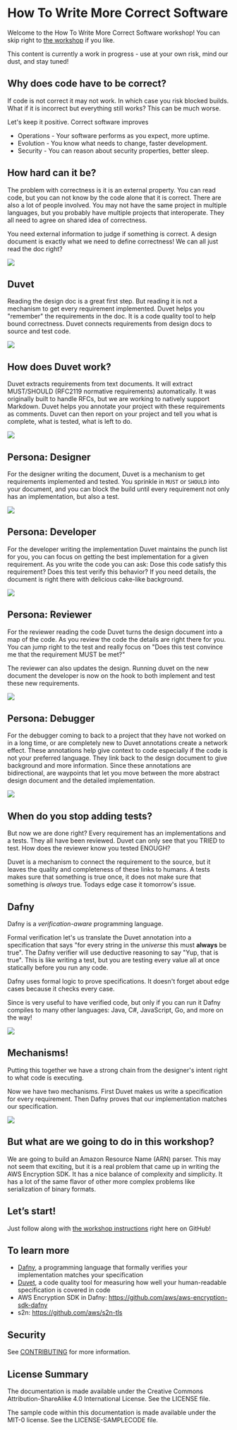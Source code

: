 # How To Write More Correct Software

Welcome to the How To Write More Correct Software workshop!
You can skip right to [the workshop](./instructions/steps.md) if you like.

This content is currently a work in progress - use at your own risk, mind our dust, and stay tuned!

## Why does code have to be correct?

If code is not correct it may not work.
In which case you risk blocked builds.
What if it is incorrect but everything still works?
This can be much worse.

Let's keep it positive.
Correct software improves

* Operations -
  Your software performs as you expect, more uptime.
* Evolution -
  You know what needs to change, faster development.
* Security -
  You can reason about security properties, better sleep.

## How hard can it be?

The problem with correctness is it is an external property.
You can read code, but you can not know by the code alone that it is correct.
There are also a lot of people involved.
You may not have the same project in multiple languages,
but you probably have multiple projects that interoperate.
They all need to agree on shared idea of correctness.

You need external information to judge if something is correct.
A design document is exactly what we need to define correctness!
We can all just read the doc right?

![](./img/how-hard.png)

## Duvet

Reading the design doc is a great first step.
But reading it is not a mechanism to get every requirement implemented.
Duvet helps you "remember" the requirements in the doc.
It is a code quality tool to help bound correctness.
Duvet connects requirements from design docs to source and test code.

![](./img/duvet.png)

## How does Duvet work?

Duvet extracts requirements from text documents.
It will extract MUST/SHOULD (RFC2119 normative requirements) automatically.
It was originally built to handle RFCs,
but we are working to natively support Markdown.
Duvet helps you annotate your project
with these requirements as comments.
Duvet can then report on your project
and tell you what is complete, what is tested, what is left to do.

![](./img/duvet-works.png)
## Persona: Designer

For the designer writing the document,
Duvet is a mechanism to get requirements implemented and tested.
You sprinkle in `MUST` or `SHOULD` into your document,
and you can block the build until every requirement
not only has an implementation, but also a test.

![](./img/designer.png)

## Persona: Developer

For the developer writing the implementation
Duvet maintains the punch list for you,
you can focus on getting the best implementation for a given requirement.
As you write the code you can ask:
Dose this code satisfy this requirement?
Does this test verify this behavior?
If you need details,
the document is right there with delicious cake-like background.

![](./img/developer.png)

## Persona: Reviewer

For the reviewer reading the code
Duvet turns the design document into a map of the code.
As you review the code the details are right there for you.
You can jump right to the test and really focus on
"Does this test convince me that the requirement MUST be met?"

The reviewer can also updates the design.
Running duvet on the new document
the developer is now on the hook
to both implement and test these new requirements.

![](./img/reviewer.png)

## Persona: Debugger

For the debugger coming to back to a project
that they have not worked on in a long time,
or are completely new to
Duvet annotations create a network effect.
These annotations help give context to code
especially if the code is not your preferred language.
They link back to the design document
to give background and more information.
Since these annotations are bidirectional,
are waypoints that let you move between
the more abstract design document
and the detailed implementation.

![](./img/debugger.png)

## When do you stop adding tests?

But now we are done right?
Every requirement has an implementations and a tests.
They all have been reviewed.
Duvet can only see that you TRIED to test.
How does the reviewer know you tested ENOUGH?

Duvet is a mechanism to connect the requirement to the source,
but it leaves the quality and completeness of these links to humans.
A tests makes sure that something is true once,
it does not make sure that something is *always* true.
Todays edge case it tomorrow's issue.

## Dafny

Dafny is a *verification-aware* programming language.

Formal verification let's us translate the Duvet annotation
into a specification that says
"for every string in the *universe* this must **always** be true".
The Dafny verifier will use deductive reasoning to say "Yup, that is true".
This is like writing a test, but you are testing every value all at once
statically before you run any code.

Dafny uses formal logic to prove specifications.
It doesn't forget about edge cases
because it checks every case.

Since is very useful to have verified code,
but only if you can run it
Dafny compiles to many other languages:
Java, C#, JavaScript, Go, and more on the way!

![](./img/dafny.png)

## Mechanisms!

Putting this together we have a strong chain
from the designer's intent right to what code is executing.

Now we have two mechanisms.
First Duvet makes us write a specification for every requirement.
Then Dafny proves that our implementation matches our specification.

![](./img/mechanisms.png)

## But what are we going to do in this workshop?

We are going to build an Amazon Resource Name (ARN) parser.
This may not seem that exciting,
but it is a real problem that came up in writing the AWS Encryption SDK.
It has a nice balance of complexity and simplicity.
It has a lot of the same flavor of other more complex problems
like serialization of binary formats.

## Let’s start!

Just follow along with [the workshop instructions](./instructions/steps.md) right here on GitHub!

## To learn more

* [Dafny](http://dafny.org/), a programming language that formally verifies your implementation matches your specification
* [Duvet](https://github.com/awslabs/duvet), a code quality tool for measuring how well your human-readable specification is covered in code
* AWS Encryption SDK in Dafny: [https://github\.com/aws/aws\-encryption\-sdk\-dafny](https://github.com/aws/aws-encryption-sdk-dafny)
* s2n: [https://github\.com/aws/s2n\-tls](https://github.com/aws/s2n-tls)

## Security

See [CONTRIBUTING](CONTRIBUTING.md#security-issue-notifications) for more information.

## License Summary

The documentation is made available under the Creative Commons Attribution-ShareAlike 4.0 International License. See the LICENSE file.

The sample code within this documentation is made available under the MIT-0 license. See the LICENSE-SAMPLECODE file.
